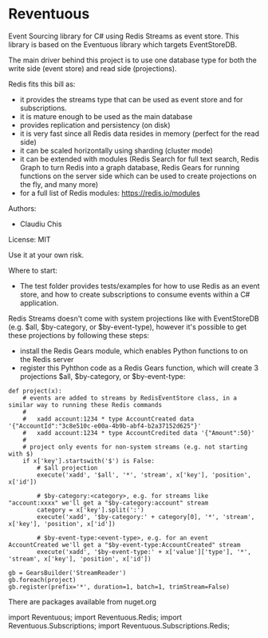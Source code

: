 # Reventuous

Event Sourcing library for C# using Redis Streams as event store.
This library is based on the Eventuous library which targets EventStoreDB.

The main driver behind this project is to use one database type for both the write side (event store) and read side (projections).

Redis fits this bill as:
- it provides the streams type that can be used as event store and for subscriptions. 
- it is mature enough to be used as the main database
- provides replication and persistency (on disk)
- it is very fast since all Redis data resides in memory (perfect for the read side)
- it can be scaled horizontally using sharding (cluster mode)
- it can be extended with modules (Redis Search for full text search, Redis Graph to turn Redis into a graph database, Redis Gears for running functions on the server side which can be used to create projections on the fly, and many more)
- for a full list of Redis modules: https://redis.io/modules

Authors:
- Claudiu Chis

License: MIT

Use it at your own risk.

Where to start:
- The test folder provides tests/examples for how to use Redis as an event store, and how to create subscriptions to consume events within a C# application.

Redis Streams doesn't come with system projections like with EventStoreDB (e.g. $all, $by-category, or $by-event-type), however it's possible to get these projections by following these steps:
- install the Redis Gears module, which enables Python functions to on the Redis server 
- register this Pyhthon code as a Redis Gears function, which will create 3 projections $all, $by-category, or $by-event-type:

```
def project(x):
    # events are added to streams by RedisEventStore class, in a similar way to running these Redis commands
    # 
    #   xadd account:1234 * type AccountCreated data '{"AccountId":"3c8e510c-e00a-4b9b-abf4-b2a37152d625"}'
    #   xadd account:1234 * type AccountCredited data '{"Amount":50}'
    #
    # project only events for non-system streams (e.g. not starting with $)
    if x['key'].startswith('$') is False:
        # $all projection
        execute('xadd', '$all', '*', 'stream', x['key'], 'position', x['id'])

        # $by-category:<category>, e.g. for streams like "account:xxxx" we'll get a "$by-category:account" stream
        category = x['key'].split(':')
        execute('xadd', '$by-category:' + category[0], '*', 'stream', x['key'], 'position', x['id'])

        # $by-event-type:<event-type>, e.g. for an event AccountCreated we'll get a "$by-event-type:AccountCreated" stream
        execute('xadd', '$by-event-type:' + x['value']['type'], '*', 'stream', x['key'], 'position', x['id'])

gb = GearsBuilder('StreamReader')
gb.foreach(project)
gb.register(prefix='*', duration=1, batch=1, trimStream=False)

```
There are packages available from nuget.org

import Reventuous;
import Reventuous.Redis;
import Reventuous.Subscriptions;
import Reventuous.Subscriptions.Redis;
